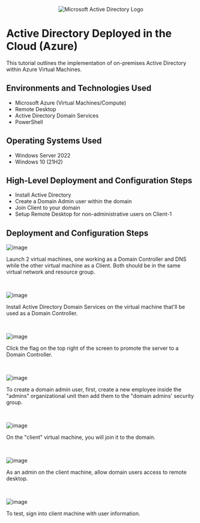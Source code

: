 <p align="center">
<img src="https://i.imgur.com/pU5A58S.png" alt="Microsoft Active Directory Logo"/>
</p>

<h1>Active Directory Deployed in the Cloud (Azure)</h1>
This tutorial outlines the implementation of on-premises Active Directory within Azure Virtual Machines.<br />



<h2>Environments and Technologies Used</h2>

- Microsoft Azure (Virtual Machines/Compute)
- Remote Desktop
- Active Directory Domain Services
- PowerShell

<h2>Operating Systems Used </h2>

- Windows Server 2022
- Windows 10 (21H2)

<h2>High-Level Deployment and Configuration Steps</h2>

- Install Active Directory
- Create a Domain Admin user within the domain
- Join Client to your domain
- Setup Remote Desktop for non-administrative users on Client-1

<h2>Deployment and Configuration Steps</h2>

![image](https://github.com/user-attachments/assets/40c76f82-16cf-460f-b2e0-af950e8f0580)

<p>
Launch 2 virtual machines, one working as a Domain Controller and DNS while the other virtual machine as a Client. Both should be in the same virtual network and resource group.
</p>
<br />

![image](https://github.com/user-attachments/assets/a3ffed1b-f6c7-4e7a-ad04-3fd485c89127)

<p>
Install Active Directory Domain Services on the virtual machine that'll be used as a Domain Controller.
</p>
<br />

![image](https://github.com/user-attachments/assets/47563961-58b0-4803-985b-dcda4441391d)

<p>
Click the flag on the top right of the screen to promote the server to a Domain Controller.
</p>
<br />

![image](https://github.com/user-attachments/assets/0a7236e7-b809-403d-aa64-d5a034a05ab7)


<p>
To create a domain admin user, first, create a new employee inside the "admins" organizational unit then add them to the "domain admins' security group.
</p>
<br />

![image](https://github.com/user-attachments/assets/690252eb-8ba8-4aa7-ae6f-a58c672f6f0e)

<p>
On the "client" virtual machine, you will join it to the domain.
</p>
<br />

![image](https://github.com/user-attachments/assets/1d1cc49f-bfd6-448f-854a-53574d20ea3f)


<p>
As an admin on the client machine, allow domain users access to remote desktop.
</p>
<br />

![image](https://github.com/user-attachments/assets/c892132b-7f19-4893-aa7b-f41d759a358c)


<p>
To test, sign into client machine with user information.
</p>
<br />
